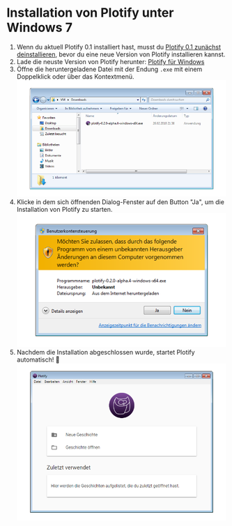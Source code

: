 # Installation von Plotify unter Windows 7

1. Wenn du aktuell Plotify 0.1 installiert hast, musst du [Plotify 0.1 zunächst deinstallieren](uninstall.md), bevor du eine neue Version von Plotify installieren kannst.
2. Lade die neuste Version von Plotify herunter: [Plotify für Windows](https://github.com/plotify/plotify/releases/download/v0.2.0-alpha.4/plotify-0.2.0-alpha.4-windows-x64.exe)
3. Öffne die heruntergeladene Datei mit der Endung `.exe` mit einem Doppelklick oder über das Kontextmenü.<br />![](open-exe.png)
4. Klicke in dem sich öffnenden Dialog-Fenster auf den Button "Ja", um die Installation von Plotify zu starten.<br />![](user-account-control.png)
5. Nachdem die Installation abgeschlossen wurde, startet Plotify automatisch! :tada:<br />![](started.png)
